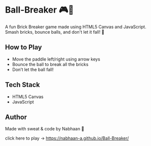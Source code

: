# Ball-Breaker 🎮🧱

A fun Brick Breaker game made using HTML5 Canvas and JavaScript.  
Smash bricks, bounce balls, and don't let it fall! 😤

## How to Play
- Move the paddle left/right using arrow keys
- Bounce the ball to break all the bricks
- Don’t let the ball fall!

## Tech Stack
- HTML5 Canvas
- JavaScript  

## Author
Made with sweat & code by Nabhaan 💪

click here to play -> https://nabhaan-a.github.io/Ball-Breaker/
